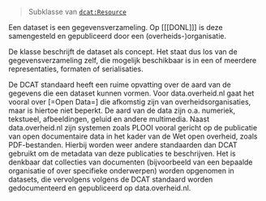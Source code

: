 > Subklasse van [`dcat:Resource`](#dcat-Resource)

Een dataset is een gegevensverzameling. Op [[[DONL]]] is deze samengesteld en gepubliceerd door een (overheids-)organisatie.

De klasse beschrijft de dataset als concept. Het staat dus los van de gegevensverzameling zelf, die mogelijk 
beschikbaar is in een of meerdere representaties, formaten of serialisaties.

De DCAT standaard heeft een ruime opvatting over de aard van de gegevens die een dataset kunnen vormen. Voor
data.overheid.nl gaat het vooral over [=Open Data=] die afkomstig zijn van overheidsorganisaties, maar is hiertoe niet 
beperkt. De aard van de data zijn o.a. numeriek, tekstueel, afbeeldingen, geluid en andere multimedia. Naast 
data.overheid.nl zijn systemen zoals PLOOI vooral gericht op de publicatie van open documentaire data in het kader van 
de Wet open overheid, zoals PDF-bestanden. Hierbij worden weer andere standaarden dan DCAT gebruikt om de metadata van 
deze publicaties te beschrijven. Het is denkbaar dat collecties van documenten (bijvoorbeeld van een bepaalde 
organisatie of over specifieke onderwerpen) worden opgenomen in datasets, die vervolgens volgens de DCAT standaard 
worden gedocumenteerd en gepubliceerd op data.overheid.nl.
